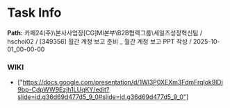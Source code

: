 # Task Info

**Path:** 카페24(주)\본사사업장\[CG]MI본부\B2B협력그룹\세일즈성장혁신팀 / hschoi02 / [349356] 월간 계정 보고 준비 _ 월간 계정 보고 PPT 작성 / 2025-10-01_00-00-00

### WIKI
- ["https://docs.google.com/presentation/d/1Wl3P0XEXm3FdmFrqlok9lDi9bp-CdpWW9Ezjh1LUqKY/edit?slide=id.g36d69d477d5_9_0#slide=id.g36d69d477d5_9_0"]

